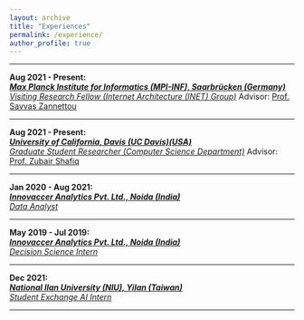 ```yaml
---
layout: archive
title: "Experiences"
permalink: /experience/
author_profile: true
---
```


<p></p>
<hr>
<p></p>

**Aug 2021 - Present:**\
**_[Max Planck Institute for Informatics (MPI-INF), Saarbrücken (Germany)](https://www.mpi-inf.mpg.de/home/)_**\
<ins>_Visiting Research Fellow (Internet Architecture (INET) Group)_</ins>
Advisor: [Prof. Savvas Zannettou](https://zsavvas.github.io)

<p></p>
<hr>
<p></p>

**Aug 2021 - Present:**\
**_[University of California, Davis (UC Davis)(USA)](https://cs.ucdavis.edu)_**\
<ins>_Graduate Student Researcher (Computer Science Department)_</ins>
Advisor: [Prof. Zubair Shafiq](https://web.cs.ucdavis.edu/~zubair/)

<p></p>
<hr>
<p></p>

**Jan 2020 - Aug 2021:**\
**_[Innovaccer Analytics Pvt. Ltd., Noida (India)](https://www.innovaccer.com)_**\
<ins>_Data Analyst_</ins>

<p></p>
<hr>
<p></p>

**May 2019 - Jul 2019:**\
**_[Innovaccer Analytics Pvt. Ltd., Noida (India)](https://www.innovaccer.com)_**\
<ins>_Decision Science Intern_</ins>

<p></p>
<hr>
<p></p>

**Dec 2021:**\
**_[National Ilan University (NIU), Yilan (Taiwan)](https://niu-en.niu.edu.tw/bin/home.php)_**\
<ins>_Student Exchange AI Intern_</ins>

<p></p>
<hr>
<p></p>


<!-- {% include base_path %}
{% for post in site.experience reversed %}
  {% include archive-single.html %}
{% endfor %} -->
